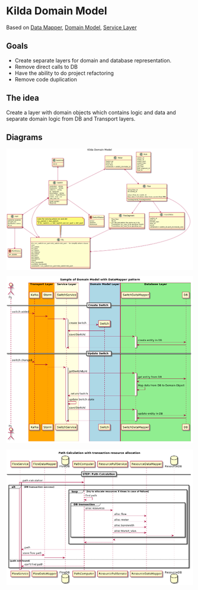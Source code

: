 
# Kilda Domain Model

Based on
[Data Mapper](https://martinfowler.com/eaaCatalog/dataMapper.html),
[Domain Model](https://martinfowler.com/eaaCatalog/domainModel.html),
[Service Layer](https://martinfowler.com/eaaCatalog/serviceLayer.html)
## Goals
- Create separate layers for domain and database representation.
- Remove direct calls to DB
- Have the ability to do project refactoring
- Remove code duplication

## The idea
Create a layer with domain objects which contains logic and data and
separate domain logic from DB and Transport layers.

## Diagrams

![classes](./classes.png)

![data-mapper](./data-mapper.png)

![path-calculation](./path-calculation.png)


